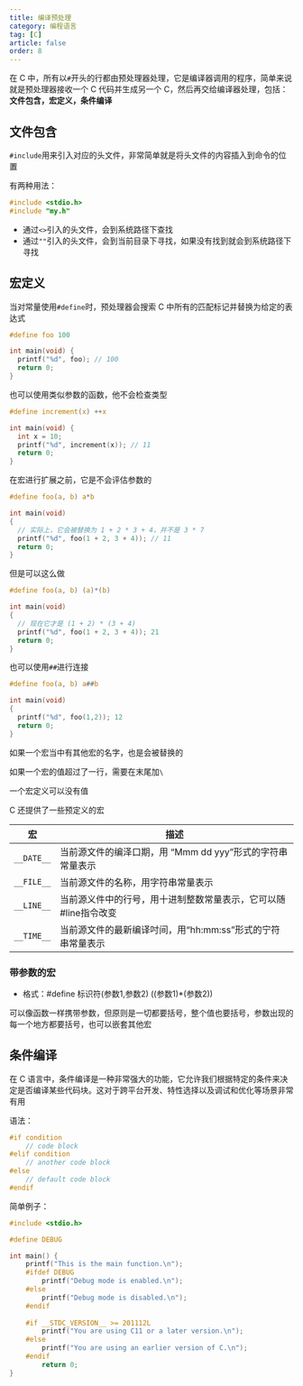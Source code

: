 ```yaml
---
title: 编译预处理
category: 编程语言
tag: [C]
article: false
order: 8
---
```


在 C 中，所有以`#`开头的行都由预处理器处理，它是编译器调用的程序，简单来说就是预处理器接收一个 C 代码并生成另一个 C，然后再交给编译器处理，包括：**文件包含，宏定义，条件编译**

## 文件包含

`#include`用来引入对应的头文件，非常简单就是将头文件的内容插入到命令的位置

有两种用法：

```c
#include <stdio.h>
#include "my.h"
```

+ 通过`<>`引入的头文件，会到系统路径下查找
+ 通过`""`引入的头文件，会到当前目录下寻找，如果没有找到就会到系统路径下寻找

## 宏定义

当对常量使用`#define`时，预处理器会搜索 C 中所有的匹配标记并替换为给定的表达式

```c
#define foo 100

int main(void) {
  printf("%d", foo); // 100
  return 0;
}
```

也可以使用类似参数的函数，他不会检查类型

```c
#define increment(x) ++x

int main(void) {
  int x = 10;
  printf("%d", increment(x)); // 11
  return 0;
}
```

在宏进行扩展之前，它是不会评估参数的

```c
#define foo(a, b) a*b

int main(void)
{
  // 实际上，它会被替换为 1 + 2 * 3 + 4，并不是 3 * 7
  printf("%d", foo(1 + 2, 3 + 4)); // 11
  return 0;
}
```

但是可以这么做

```c
#define foo(a, b) (a)*(b)

int main(void)
{
  // 现在它才是 (1 + 2) * (3 + 4)
  printf("%d", foo(1 + 2, 3 + 4)); 21
  return 0;
}
```

也可以使用`##`进行连接

```c
#define foo(a, b) a##b

int main(void)
{
  printf("%d", foo(1,2)); 12
  return 0;
}
```

如果一个宏当中有其他宏的名字，也是会被替换的

如果一个宏的值超过了一行，需要在末尾加`\`

一个宏定义可以没有值

C 还提供了一些预定义的宏

| 宏         | 描述                                                            |
| ---------- | --------------------------------------------------------------- |
| `__DATE__` | 当前源文件的编泽口期，用 “Mmm dd yyy”形式的字符串常量表示       |
| `__FILE__` | 当前源文件的名称，用字符串常量表示                              |
| `__LINE__` | 当前源义件中的行号，用十进制整数常量表示，它可以随#line指令改变 |
| `__TIME__` | 当前源文件的最新编译吋间，用“hh:mm:ss”形式的宁符串常量表示      |

### 带参数的宏

+ 格式：#define 标识符(参数1,参数2) ((参数1)*(参数2))

可以像函数一样携带参数，但原则是一切都要括号，整个值也要括号，参数出现的每一个地方都要括号，也可以嵌套其他宏

## 条件编译

在 C 语言中，条件编译是一种非常强大的功能，它允许我们根据特定的条件来决定是否编译某些代码块。这对于跨平台开发、特性选择以及调试和优化等场景非常有用

语法：

```c
#if condition
    // code block
#elif condition
    // another code block
#else
    // default code block
#endif
```

简单例子：

```c
#include <stdio.h>

#define DEBUG

int main() {
    printf("This is the main function.\n");
    #ifdef DEBUG
        printf("Debug mode is enabled.\n");
    #else
        printf("Debug mode is disabled.\n");
    #endif
    
    #if __STDC_VERSION__ >= 201112L
        printf("You are using C11 or a later version.\n");
    #else
        printf("You are using an earlier version of C.\n");
    #endif
        return 0;
}
```
